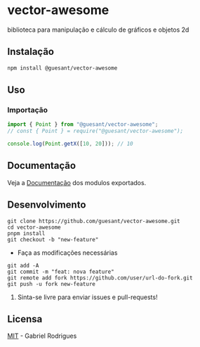 # vector-awesome

biblioteca para manipulação e cálculo de gráficos e objetos 2d

## Instalação

```sh
npm install @guesant/vector-awesome
```

## Uso

### Importação

```ts
import { Point } from "@guesant/vector-awesome";
// const { Point } = require("@guesant/vector-awesome");
```

```ts
console.log(Point.getX([10, 20])); // 10
```

## Documentação

Veja a [Documentação](https://guesant.github.io/vector-awesome/modules.html) dos modulos exportados.

## Desenvolvimento

```
git clone https://github.com/guesant/vector-awesome.git
cd vector-awesome
pnpm install
git checkout -b "new-feature"
```

- Faça as modificações necessárias

```
git add -A
git commit -m "feat: nova feature"
git remote add fork https://github.com/user/url-do-fork.git
git push -u fork new-feature
```

1. Sinta-se livre para enviar issues e pull-requests!

## Licensa

[MIT](https://opensource.org/licenses/MIT) - Gabriel Rodrigues
